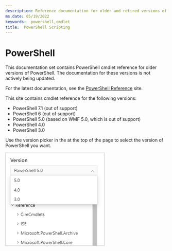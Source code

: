 ```yaml
---
description: Reference documentation for older and retired versions of PowerShell.
ms.date: 05/19/2022
keywords:  powershell,cmdlet
title:  PowerShell Scripting
---
```

# PowerShell

This documentation set contains PowerShell cmdlet reference for older versions of PowerShell. The
documentation for these versions is not actively being updated.

For the latest documentation, see the [PowerShell Reference](/powershell/scripting/overview) site.

This site contains cmdlet reference for the following versions:

- PowerShell 7.1 (out of support)
- PowerShell 6 (out of support)
- PowerShell 5.0 (based on WMF 5.0, which is out of support)
- PowerShell 4.0
- PowerShell 3.0

Use the version picker in the at the top of the page to select the version of PowerShell you want.

![version picker](../media/picker-v543.png)
